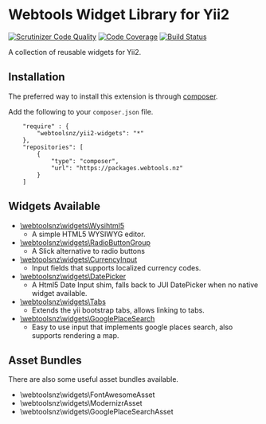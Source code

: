 # Webtools Widget Library for Yii2

[![Scrutinizer Code Quality](https://scrutinizer-ci.com/g/webtoolsnz/yii2-widgets/badges/quality-score.png?b=master&s=866121301cbff5e602e039acda72e8b6733a4938)](https://scrutinizer-ci.com/g/webtoolsnz/yii2-widgets/?branch=master)
[![Code Coverage](https://scrutinizer-ci.com/g/webtoolsnz/yii2-widgets/badges/coverage.png?b=master&s=fe8e140620533f49eb9ed4af6e31a59c09b4b287)](https://scrutinizer-ci.com/g/webtoolsnz/yii2-widgets/?branch=master)
[![Build Status](https://scrutinizer-ci.com/g/webtoolsnz/yii2-widgets/badges/build.png?b=master&s=c6f10868824a1c824fe7c275d6d1b78d492bfe84)](https://scrutinizer-ci.com/g/webtoolsnz/yii2-widgets/build-status/master)

A collection of reusable widgets for Yii2.

## Installation

The preferred way to install this extension is through [composer](http://getcomposer.org/download/).

Add the following to your `composer.json` file.

~~~
    "require" : {
        "webtoolsnz/yii2-widgets": "*"
    }, 
    "repositories": [
        {
            "type": "composer",
            "url": "https://packages.webtools.nz"
        }
    ]
~~~


## Widgets Available

* [\webtoolsnz\widgets\Wysihtml5](docs/Wysihtml5.md)
    * A simple HTML5 WYSIWYG editor.
* [\webtoolsnz\widgets\RadioButtonGroup](docs/RadioButtonGroup.md)
    * A Slick alternative to radio buttons
* [\webtoolsnz\widgets\CurrencyInput](docs/CurrencyInput.md)
    * Input fields that supports localized currency codes.
* [\webtoolsnz\widgets\DatePicker](docs/DatePicker.md)
    * A Html5 Date Input shim, falls back to JUI DatePicker when no native widget available.
* [\webtoolsnz\widgets\Tabs](docs/Tabs.md)
    * Extends the yii bootstrap tabs, allows linking to tabs.
* [\webtoolsnz\widgets\GooglePlaceSearch](docs/GooglePlaceSearch.md)
    * Easy to use input that implements google places search, also supports rendering a map.


## Asset Bundles

There are also some useful asset bundles available.

* \webtoolsnz\widgets\FontAwesomeAsset
* \webtoolsnz\widgets\ModernizrAsset
* \webtoolsnz\widgets\GooglePlaceSearchAsset
